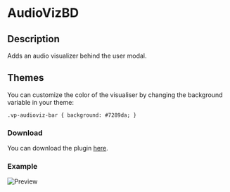 # AudioVizBD

## Description

Adds an audio visualizer behind the user modal.

## Themes

You can customize the color of the visualiser by changing the background variable in your theme:

``
.vp-audioviz-bar {
  background: #7289da;
}
``

### Download

You can download the plugin [here](https://cyberfen.github.io/audiovizbd/AudioVizBD.plugin.js).

### Example

![Preview](https://i.imgur.com/z6yrA0i.gif)
